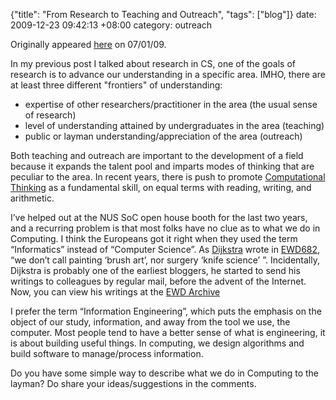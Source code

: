 {"title": "From Research to Teaching and Outreach", "tags": ["blog"]}
date: 2009-12-23 09:42:13 +08:00
category: outreach

Originally appeared
[here](http://nusschoolofcomputing.blogspot.com/2009/01/from-research-to-teaching-and-outreach.html)
on 07/01/09.

In my previous post I talked about research in CS, one of the goals of research
is to advance our understanding in a specific area. IMHO, there are at least
three different "frontiers" of understanding:

* expertise of other researchers/practitioner in the area (the usual sense of research)
* level of understanding attained by undergraduates in the area (teaching)
* public or layman understanding/appreciation of the area (outreach)

Both teaching and outreach are important to the development of a field because
it expands the talent pool and imparts modes of thinking that are peculiar to
the area. In recent years, there is push to promote [Computational
Thinking](http://www.cs.cmu.edu/%C2%A0CompThink/) as a fundamental skill, on
equal terms with reading, writing, and arithmetic.

I’ve helped out at the NUS SoC open house booth for the last two years, and a
recurring problem is that most folks have no clue as to what we do in
Computing. I think the Europeans got it right when they used the term
“Informatics” instead of “Computer Science”. As
[Dijkstra](http://www.cs.utexas.edu/users/EWD/) wrote in
[EWD682](http://www.cs.utexas.edu/users/EWD/transcriptions/EWD06xx/EWD682.html),
“we don’t call painting ‘brush art’, nor surgery ‘knife science’ ”.
Incidentally, Dijkstra is probably one of the earliest bloggers, he started to
send his writings to colleagues by regular mail, before the advent of the
Internet. Now, you can view his writings at the [EWD
Archive](http://www.cs.utexas.edu/users/EWD/)

I prefer the term “Information Engineering”, which puts the emphasis on the
object of our study, information, and away from the tool we use, the computer.
Most people tend to have a better sense of what is engineering, it is about
building useful things. In computing, we design algorithms and build software
to manage/process information.

Do you have some simple way to describe what we do in Computing to the layman?
Do share your ideas/suggestions in the comments.
